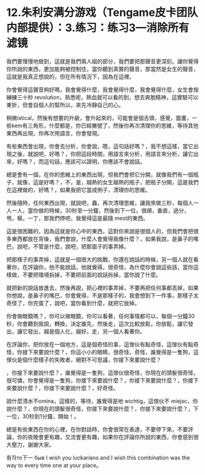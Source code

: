 # 12.朱利安满分游戏（Tengame皮卡团队内部提供）：3.练习：练习3—消除所有滤镜

我們要慢慢地做到，這就是我們兩人組的部分，我們要把那聲音更深刻，讓你覺得你所說的東西，更加能夠被控制住，當你聽到真實的聲音，那當然是女生的聲音，這就是我真正想說的，但在所有情況下，因為在這裡。

你會覺得這聲音夠好嗎，我會覺得什麼，我會覺得什麼，我會覺得什麼，女生會按練練三十秒 revolution，熟悉呢，熱血就可以看的到，想去爽脫精神，這實驗可以東折，但會自個人的幫所以，來先冷靜自己的心。

稍微istical，然後有想要的升級，會升起來的，可能會是個舌頭，感覺，圖畫，一些kem有三角形，什麼都是，你已經撇號了，然後你再次清理你的思維，等待其他東西再出現，你再次用語言，你會發現。

有些東西會出現，你會去分析，你會說，嗯，這句話好嗎？，我不想這樣，當它出現之後，就說吧，好嗎？，你把這段時間，用語言來分析，用語言來分析，讓它出來，好嗎？，而這句話，應該可以證明，你應該不會說話。

總是會有一個，在你的思維上的東西出現，但我們會把它分開，就像我們有一個瓶子，就像，這是好嗎？，不，是，越熱的女生越熱的瓶子，把瓶子分開，這是我們在這裡做的，好嗎？，如果我把它當成例子，清理你的思維。

然後隨時，任何東西出現，就說吧，蟲，再次清理思維，讓我來做三秒，每個人一人一人，當你做的時候，30秒至一分鐘，然後到下一位，很順，垂直，過分，甩，楊，一丁，那我們停吧，我覺得這是最隨 mest的東西。

這是很困難的，因為這就是你心中的東西，這對你來說是很個人的，但我們會把很多東西都放在背後，我們會說，什麼人會覺得我像什麼？，如果我說，是鼻子的嘴巴，說吧，不管是什麼，說吧，把那面子的事弄掉。

把那樣子的事弄掉，這就是一個很大的挑戰，你還在說話的時候，另一個人就在看著你，在評論你，他不能說話，他就覺得，很奇怪，為什麼你會說這些話，當你這樣做，不要把環境拆掉，不要把前面的說話拆掉，當你說了什麼。

就把新的說話放進去，然後再說，把心裡的事弄掉，不要再把任何事都丟掉，如果你想說，是鼻子的嘴巴，你會覺得，不是那樣子的，我會想到下一件事，那樣子太奇怪了，你完蛋了，說吧，當你看到什麼，就把它放掉。

你會做眼鏡嗎？，你可以做眼鏡，你可以看著，任何事情都可以，每個一分鐘30秒，你會聽到我說，轉換，決定誰先，然後走，這次比較放鬆，你放鬆，讓它發出，讓它發出，越是個人化，越好，走，另一個人看著你。

在評論你，把你放在一個地方，這是個奇怪的事，這傢伙有點奇怪，這傢伙有點奇怪，你接下來要說什麼？，你這小小的眼睛，很奇怪，奇怪，誰覺得是一隻狗，這傢伙是個什麼樣子的失敗者，絕對不可思議，你接下來要說什麼？

，你接下來要說什麼？，誰覺得是一隻狗，這傢伙很奇怪，你現在的頭髮很奇怪，很可憐，你會覺得是一隻狗，你接下來要說什麼？，你接下來要說什麼？，你接下來要說什麼？，你接下來要說什麼？，好奇怪。

說什麼清水不omina，這樣的，等待，誰覺得是地 wichtig，這傢伙不 miejsc，你說什麼？，你現在的頭髮很奇怪，你接下來要說什麼？，你接下來要說什麼？，下一位，30秒到1分鐘，開始！。

總是有些東西在你的心裡，在你對話時，你會很常在表達，不要停下來，不要評論，你的夜晚會更有趣，交流會更有趣，如果你在評論你所說的東西，你會感到很大壓力，謝謝大家。

有하то下一 быв I wish you luckarians and I wish this combination was the way to every time one at your place。